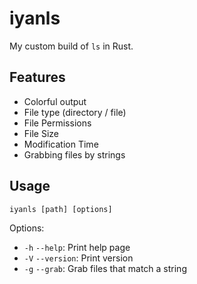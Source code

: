 # iyanls
My custom build of `ls` in Rust.

## Features
- Colorful output
- File type (directory / file)
- File Permissions
- File Size
- Modification Time
- Grabbing files by strings

## Usage
```
iyanls [path] [options]
```
Options:
- `-h` `--help`: Print help page
- `-V` `--version`: Print version
- `-g` `--grab`: Grab files that match a string
